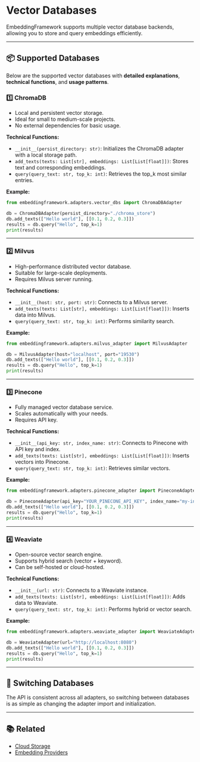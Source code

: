 # Vector Databases

EmbeddingFramework supports multiple vector database backends, allowing you to store and query embeddings efficiently.

---

## 📦 Supported Databases

Below are the supported vector databases with **detailed explanations**, **technical functions**, and **usage patterns**.

### 1️⃣ ChromaDB
- Local and persistent vector storage.
- Ideal for small to medium-scale projects.
- No external dependencies for basic usage.

**Technical Functions:**
- `__init__(persist_directory: str)`: Initializes the ChromaDB adapter with a local storage path.
- `add_texts(texts: List[str], embeddings: List[List[float]])`: Stores text and corresponding embeddings.
- `query(query_text: str, top_k: int)`: Retrieves the top_k most similar entries.

**Example:**
```python
from embeddingframework.adapters.vector_dbs import ChromaDBAdapter

db = ChromaDBAdapter(persist_directory="./chroma_store")
db.add_texts(["Hello world"], [[0.1, 0.2, 0.3]])
results = db.query("Hello", top_k=1)
print(results)
```

---

### 2️⃣ Milvus
- High-performance distributed vector database.
- Suitable for large-scale deployments.
- Requires Milvus server running.

**Technical Functions:**
- `__init__(host: str, port: str)`: Connects to a Milvus server.
- `add_texts(texts: List[str], embeddings: List[List[float]])`: Inserts data into Milvus.
- `query(query_text: str, top_k: int)`: Performs similarity search.

**Example:**
```python
from embeddingframework.adapters.milvus_adapter import MilvusAdapter

db = MilvusAdapter(host="localhost", port="19530")
db.add_texts(["Hello world"], [[0.1, 0.2, 0.3]])
results = db.query("Hello", top_k=1)
print(results)
```

---

### 3️⃣ Pinecone
- Fully managed vector database service.
- Scales automatically with your needs.
- Requires API key.

**Technical Functions:**
- `__init__(api_key: str, index_name: str)`: Connects to Pinecone with API key and index.
- `add_texts(texts: List[str], embeddings: List[List[float]])`: Inserts vectors into Pinecone.
- `query(query_text: str, top_k: int)`: Retrieves similar vectors.

**Example:**
```python
from embeddingframework.adapters.pinecone_adapter import PineconeAdapter

db = PineconeAdapter(api_key="YOUR_PINECONE_API_KEY", index_name="my-index")
db.add_texts(["Hello world"], [[0.1, 0.2, 0.3]])
results = db.query("Hello", top_k=1)
print(results)
```

---

### 4️⃣ Weaviate
- Open-source vector search engine.
- Supports hybrid search (vector + keyword).
- Can be self-hosted or cloud-hosted.

**Technical Functions:**
- `__init__(url: str)`: Connects to a Weaviate instance.
- `add_texts(texts: List[str], embeddings: List[List[float]])`: Adds data to Weaviate.
- `query(query_text: str, top_k: int)`: Performs hybrid or vector search.

**Example:**
```python
from embeddingframework.adapters.weaviate_adapter import WeaviateAdapter

db = WeaviateAdapter(url="http://localhost:8080")
db.add_texts(["Hello world"], [[0.1, 0.2, 0.3]])
results = db.query("Hello", top_k=1)
print(results)
```

---

## 🔄 Switching Databases

The API is consistent across all adapters, so switching between databases is as simple as changing the adapter import and initialization.

---

## 📚 Related
- [Cloud Storage](cloud-storage.md)
- [Embedding Providers](embedding-providers.md)
